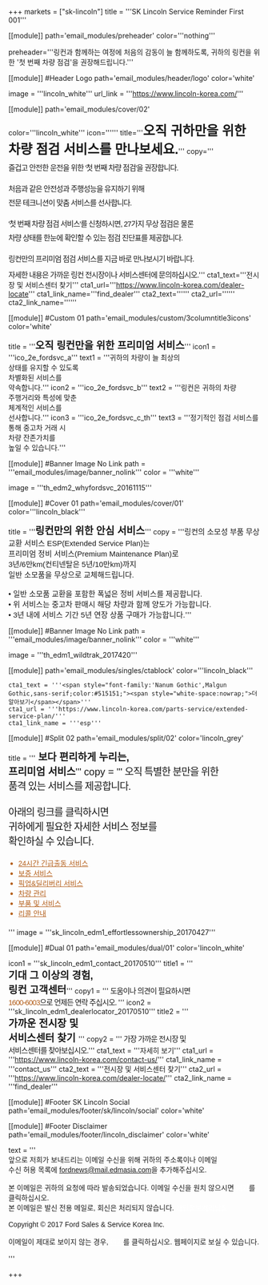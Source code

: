 
+++
markets = ["sk-lincoln"]
title = '''SK Lincoln Service Reminder First 001'''

[[module]]
path='email_modules/preheader'
color='''nothing'''

   preheader='''링컨과 함께하는 여정에 처음의 감동이 늘 함께하도록, 귀하의 링컨을 위한 '첫 번째 차량 점검'을 권장해드립니다.'''

[[module]] #Header Logo
path='email_modules/header/logo'
color='white'

  image = '''lincoln_white'''
  url_link = '''https://www.lincoln-korea.com/'''

[[module]]
path='email_modules/cover/02'

color='''lincoln_white'''
icon=''''''
title='''<span style="font-Size:26px;font-family:'Nanum Gothic',Malgun Gothic,sans-serif"><b>오직 귀하만을 위한 차량 점검 서비스를 만나보세요.</b></span>'''
copy='''<span style="font-size:15px;line-height:14px;font-family:'Nanum Gothic',Malgun Gothic,sans-serif;letter-spacing: -1px;"><br /><br />즐겁고 안전한 운전을 위한 '첫 번째 차량 점검'을 권장합니다.<br /><br /><br />처음과 같은 안전성과 주행성능을 유지하기 위해<br /><br />전문 테크니션이 맞춤 서비스를 선사합니다.<br /><br /><br />'첫 번째 차량 점검 서비스'를 신청하시면, 27가지 무상 점검은 물론<br /><br />차량 상태를 한눈에 확인할 수 있는 점검 진단표를 제공합니다.<br /><br /><br />링컨만의 프리미엄 점검 서비스를 지금 바로 만나보시기 바랍니다.<br /><br />자세한 내용은 가까운 링컨 전시장이나 서비스센터에 문의하십시오.</span>'''
cta1_text='''<span style="font-family:'Nanum Gothic',Malgun Gothic,sans-serif">전시장 및 서비스센터 찾기</span>'''
cta1_url='''https://www.lincoln-korea.com/dealer-locate'''
cta1_link_name='''find_dealer'''
cta2_text=''''''
cta2_url=''''''
cta2_link_name=''''''

[[module]] #Custom 01
path='email_modules/custom/3columntitle3icons'
color='white'

title = '''<span style="font-size:20px;font-family:'Nanum Gothic',Malgun Gothic,sans-serif"><b>오직 링컨만을 위한 프리미엄 서비스</b></span>'''
  icon1 = '''ico_2e_fordsvc_a'''
  text1 = '''<span style="font-size:14px;font-family:'Nanum-Gothic',Malgun Gothic,sans-serif">귀하의 차량이 늘 최상의<br />상태를 유지할 수 있도록<br />차별화된 서비스를<br />약속합니다.</span>'''
  icon2 = '''ico_2e_fordsvc_b'''
  text2 = '''<span style="font-size:14px;font-family:'Nanum-Gothic',Malgun Gothic,sans-serif">링컨은 귀하의 차량<br />주행거리와 특성에 맞춘<br />체계적인 서비스를<br />선사합니다.</span>'''
  icon3 = '''ico_2e_fordsvc_c_th'''
  text3 = '''<span style="font-size:14px;font-family:'Nanum-Gothic',Malgun Gothic,sans-serif">정기적인 점검 서비스를<br />통해 중고차 거래 시<br />차량 잔존가치를<br />높일 수 있습니다.</span>'''

[[module]] #Banner Image No Link
path = '''email_modules/image/banner_nolink'''
color = '''white'''

  image = '''th_edm2_whyfordsvc_20161115'''

[[module]] #Cover 01
path='email_modules/cover/01'
color='''lincoln_black'''

title = '''<span style="font-size:20px;font-family:'Nanum Gothic',Malgun Gothic,sans-serif"><b>링컨만의 위한 안심 서비스</b></span>'''
copy = '''<span style="font-size:15px;font-family:'Nanum-Gothic',Malgun Gothic,sans-serif">링컨의 소모성 부품 무상교환 서비스 ESP(Extended Service Plan)는<br />프리미엄 정비 서비스(Premium Maintenance Plan)로<br />3년/6만km(컨티넨탈은 5년/10만km)까지<br />일반 소모품을 무상으로 교체해드립니다.<br/><br/> &#8226; 일반 소모품 교환을 포함한 폭넓은 정비 서비스를 제공합니다.<br/> &#8226; 위 서비스는 중고차 판매시 해당 차량과 함께 양도가 가능합니다.<br/> &#8226; 3년 내에 서비스 기간 5년 연장 상품 구매가 가능합니다.</span>'''

[[module]] #Banner Image No Link
path = '''email_modules/image/banner_nolink'''
color = '''white'''

  image = '''th_edm1_wildtrak_2017420'''

[[module]]
path='email_modules/singles/ctablock'
color='''lincoln_black'''

	cta1_text = '''<span style="font-family:'Nanum Gothic',Malgun Gothic,sans-serif;color:#515151;"><span style="white-space:nowrap;">더 알아보기</span></span>'''
	cta1_url = '''https://www.lincoln-korea.com/parts-service/extended-service-plan/'''
	cta1_link_name = '''esp'''

[[module]] #Split 02
path='email_modules/split/02'
color='lincoln_grey'

title = '''<span style="font-family:'Nanum Gothic',Malgun Gothic,sans-serif;font-size:20px;"><span style="font-weight:bold;">
<span style="white-space:nowrap;">보다 편리하게 누리는,</span><br />
<span style="white-space:nowrap;">프리미엄 서비스</span></span>'''
copy = '''<span style="font-family:'Nanum Gothic',Malgun Gothic,sans-serif;letter-spacing: -1px;">
<span style="white-space:nowrap;">오직 특별한 분만을 위한</span><br />
<span style="white-space:nowrap;">품격 있는 서비스를 제공합니다.</span><br /><br />
<span style="white-space:nowrap;">아래의 링크를 클릭하시면</span><br />
<span style="white-space:nowrap;">귀하에게 필요한 자세한 서비스 정보를</span><br />
<span style="white-space:nowrap;">확인하실 수 있습니다.</span>
<ul style="margin: 20px; padding: 0;text-decoration:underline; color:#b45f1a">
<li><a href="https://www.lincoln-korea.com/parts-service/roadside-assistance/" name="era" style="text-decoration:underline; color:#b45f1a;font-family:'Nanum Gothic',Malgun Gothic,sans-serif;"><span style="white-space:nowrap;">24시간 긴급출동 서비스</span></a></li>
<li><a href="https://www.lincoln-korea.com/parts-service/warranty/" name="warranty" style="text-decoration:underline; color:#b45f1a;font-family:'Nanum Gothic',Malgun Gothic,sans-serif;"><span style="white-space:nowrap;">보증 서비스</span></a></li>
<li><a href="https://www.lincoln-korea.com/parts-service/pick-delivery/" name="pick_delivery" style="text-decoration:underline; color:#b45f1a;font-family:'Nanum Gothic',Malgun Gothic,sans-serif;"><span style="white-space:nowrap;">픽업&딜리버리 서비스</span></a></li>
<li><a href="https://www.lincoln-korea.com/vehicle-maintenance/" name="vehicle_maintenance" style="text-decoration:underline; color:#b45f1a;font-family:'Nanum Gothic',Malgun Gothic,sans-serif;"><span style="white-space:nowrap;">차량 관리</span></a></li>
<li><a href="https://www.lincoln-korea.com/genuine-parts/" name="parts_service" style="text-decoration:underline; color:#b45f1a;font-family:'Nanum Gothic',Malgun Gothic,sans-serif;"><span style="white-space:nowrap;">부품 및 서비스</span></a></li>
<li><a href="https://www.lincoln-korea.com/parts-service/recall-guidance/" name="recall_guidance" style="text-decoration:underline; color:#b45f1a;font-family:'Nanum Gothic',Malgun Gothic,sans-serif;"><span style="white-space:nowrap;">리콜 안내</span></a></li>
</ul></span>'''
  image = '''sk_lincoln_edm1_effortlessownership_20170427'''

[[module]] #Dual 01
path='email_modules/dual/01'
color='lincoln_white'

  icon1 = '''sk_lincoln_edm1_contact_20170510'''
  title1 = '''<span style="font-size:20px;font-family:'Nanum Gothic',Malgun Gothic,sans-serif"><span style="font-weight:bold;">
  <span style="white-space:nowrap;">기대 그 이상의 경험,</span><br />
  <span style="white-space:nowrap;">링컨 고객센터</span></span></span>'''
  copy1 = '''<span style="font-size:15px;font-family:'Nanum Gothic',Malgun Gothic,sans-serif;letter-spacing: -1px;">
  <span style="white-space:nowrap;">도움이나 의견이 필요하시면</span><br />
  <span style="white-space:nowrap;"><a href="tel:1600-6003" name="tel" style="text-decoration:none; color:#b45f1a;">1600-6003</a>으로 언제든 연락 주십시오.</span>
  </span>'''
  icon2 = '''sk_lincoln_edm1_dealerlocator_20170510'''
  title2 = '''<span style="font-size:20px;font-family:'Nanum Gothic',Malgun Gothic,sans-serif"><span style="font-weight:bold;">
  <span style="white-space:nowrap;">가까운 전시장 및</span><br />
  <span style="white-space:nowrap;">서비스센터 찾기</span>
  </span></span>'''
  copy2 = '''<span style="font-size:15px;font-family:'Nanum Gothic',Malgun Gothic,sans-serif;letter-spacing: -1px;">
  <span style="white-space:nowrap;">가장 가까운 전시장 및</span><br />
  <span style="white-space:nowrap;">서비스센터를 찾아보십시오.</span></span>'''
  cta1_text = '''<span style="font-family:'Nanum Gothic',Malgun Gothic,sans-serif"><span style="white-space:nowrap;">자세히 보기</span></span>'''
  cta1_url = '''https://www.lincoln-korea.com/contact-us/'''
  cta1_link_name = '''contact_us'''
  cta2_text = '''<span style="font-family:'Nanum Gothic',Malgun Gothic,sans-serif"><span style="white-space:nowrap;">전시장 및 서비스센터 찾기</span></span>'''
  cta2_url = '''https://www.lincoln-korea.com/dealer-locate/'''
  cta2_link_name = '''find_dealer'''

[[module]] #Footer SK Lincoln Social
path='email_modules/footer/sk/lincoln/social'
color='white'

[[module]] #Footer Disclaimer
path='email_modules/footer/lincoln_disclaimer'
color='white'

 text = '''<span style="font-family:'Nanum Gothic',Malgun Gothic,sans-serif"><br/>
 <span style="white-space:nowrap;">앞으로 저희가 보내드리는 이메일 수신을 위해 귀하의 주소록이나 이메일</span>
 <span style="white-space:nowrap;">수신 허용 목록에 <span style="font-family:'Nanum Gothic',Malgun Gothic,sans-serif; text-decoration:underline;">fordnews@mail.edmasia.com</span>을 추가해주십시오.</span><br/><br/>
본 이메일은 귀하의 요청에 따라 발송되었습니다. 이메일 수신을 원치 않으시면 <a href="<%unsubscribe_link_text%>" style="color:#FFFFFF; text-decoration:underline">여기</a>를 클릭하십시오.<br />
본 이메일은 발신 전용 메일로, 회신은 처리되지 않습니다. <a href="https://www.lincoln-korea.com/privacy/" name="privacy" style="text-decoration:underline; color:#FFFFFF;">개인정보처리방침</a><br/><br/>
 <span style="white-space:nowrap;">Copyright © 2017 Ford Sales & Service Korea Inc.</span><br /><br />
 이메일이 제대로 보이지 않는 경우, <a href="<%syslink_message_read url='/public/read_message.jsp'%>" style="color:#FFFFFF; text-decoration:underline">여기</a>를 클릭하십시오. 웹페이지로 보실 수 있습니다.
 <br /><br /></span>
 '''

+++
